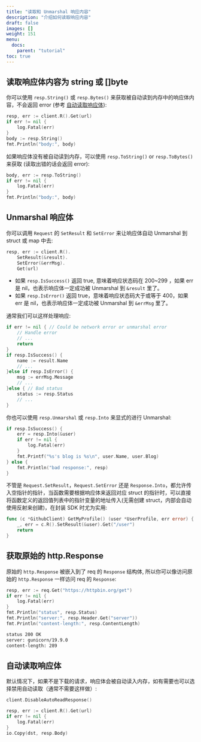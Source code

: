 ```yaml
---
title: "读取和 Unmarshal 响应内容"
description: "介绍如何读取响应内容"
draft: false
images: []
weight: 151
menu:
  docs:
    parent: "tutorial"
toc: true
---
```


## 读取响应体内容为 string 或 []byte

你可以使用 `resp.String()` 或 `resp.Bytes()` 来获取被自动读到内存中的响应体内容，不会返回 error (参考 [自动读取响应体](#%E8%87%AA%E5%8A%A8%E8%AF%BB%E5%8F%96%E5%93%8D%E5%BA%94%E4%BD%93)):

```go
resp, err := client.R().Get(url)
if err != nil {
    log.Fatal(err)
}
body := resp.String()
fmt.Println("body:", body)
```

如果响应体没有被自动读到内存，可以使用 `resp.ToString()` or `resp.ToBytes()` 来获取 (读取出错的话会返回 error):

```go
body, err := resp.ToString()
if err != nil {
    log.Fatal(err)
}
fmt.Println("body:", body)
```

## Unmarshal 响应体

你可以调用 `Request` 的 `SetResult` 和 `SetError` 来让响应体自动 Unmarshal 到 struct 或 map 中去:

```go
resp, err := client.R().
    SetResult(&result).
    SetError(&errMsg).
    Get(url)
```

* 如果 `resp.IsSuccess()` 返回 true, 意味着响应状态码在 200~299 ，如果 err 是 nil，也表示响应体一定成功被 Unmarshal 到 `&result` 里了。
* 如果 `resp.IsError()` 返回 true，意味着响应状态码大于或等于 400，如果 err 是 nil，也表示响应体一定成功被 Unmarshal 到 `&errMsg` 里了。

通常我们可以这样处理响应:

```go
if err != nil { // Could be network error or unmarshal error
    // Handle error
    // ...
    return
}
if resp.IsSuccess() {
    name := result.Name
    // ...
}else if resp.IsError() {
    msg := errMsg.Message
    // ...
}else { // Bad status
    status := resp.Status
    // ...
}
```

你也可以使用 `resp.Unmarshal` 或 `resp.Into` 来显式的进行 Unmarshal:

```go
if resp.IsSuccess() {
    err = resp.Into(&user)
    if err != nil {
        log.Fatal(err)
    }
    fmt.Printf("%s's blog is %s\n", user.Name, user.Blog)
} else {
    fmt.Println("bad response:", resp)
}
```

不管是 `Request.SetResult`，`Request.SetError` 还是 `Response.Into`，都允许传入空指针的指针，当函数需要根据响应体来返回对应 struct 的指针时，可以直接将函数定义的返回值列表中的指针变量的地址传入(无需创建 struct，内部会自动使用反射来创建)，在封装 SDK 时尤为实用:

```go
func (c *GithubClient) GetMyProfile() (user *UserProfile, err error) {
	_, err = c.R().SetResult(&user).Get("/user")
	return
}
```

## 获取原始的 http.Response

原始的 `http.Response` 被嵌入到了 req 的 `Response` 结构体, 所以你可以像访问原始的 `http.Response` 一样访问 req 的 `Response`:

```go
resp, err := req.Get("https://httpbin.org/get")
if err != nil {
    log.Fatal(err)
}
fmt.Println("status", resp.Status)
fmt.Println("server:", resp.Header.Get("server"))
fmt.Println("content-length:", resp.ContentLength)
```

```txt
status 200 OK
server: gunicorn/19.9.0
content-length: 289
```

## 自动读取响应体

默认情况下，如果不是下载的请求，响应体会被自动读入内存，如有需要也可以选择禁用自动读取（通常不需要这样做）:

```go
client.DisableAutoReadResponse()

resp, err := client.R().Get(url)
if err != nil {
	log.Fatal(err)
}
io.Copy(dst, resp.Body)
```
